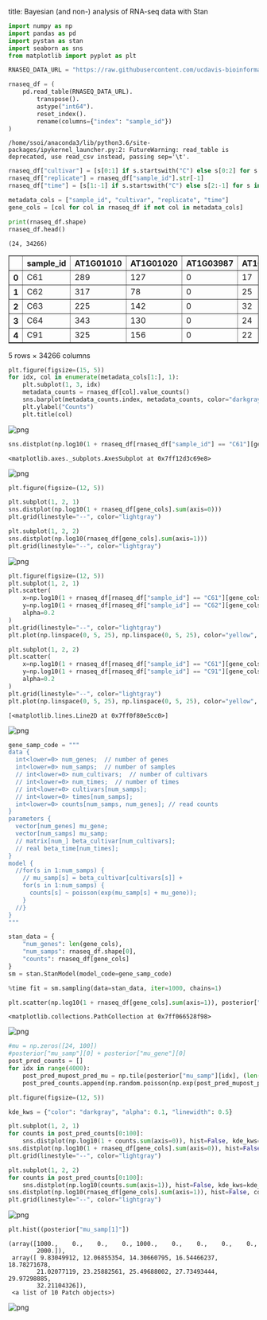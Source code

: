 title: Bayesian (and non-) analysis of RNA-seq data with Stan

```python
import numpy as np
import pandas as pd
import pystan as stan
import seaborn as sns
from matplotlib import pyplot as plt
```


```python
RNASEQ_DATA_URL = "https://raw.githubusercontent.com/ucdavis-bioinformatics-training/2018-June-RNA-Seq-Workshop/master/thursday/all_counts.txt"
```


```python
rnaseq_df = (
    pd.read_table(RNASEQ_DATA_URL).
        transpose().
        astype("int64").
        reset_index().
        rename(columns={"index": "sample_id"})
)
```

    /home/ssoi/anaconda3/lib/python3.6/site-packages/ipykernel_launcher.py:2: FutureWarning: read_table is deprecated, use read_csv instead, passing sep='\t'.
      



```python
rnaseq_df["cultivar"] = [s[0:1] if s.startswith("C") else s[0:2] for s in rnaseq_df["sample_id"]]
rnaseq_df["replicate"] = rnaseq_df["sample_id"].str[-1]
rnaseq_df["time"] = [s[1:-1] if s.startswith("C") else s[2:-1] for s in rnaseq_df["sample_id"]]

metadata_cols = ["sample_id", "cultivar", "replicate", "time"]
gene_cols = [col for col in rnaseq_df if not col in metadata_cols]
```


```python
print(rnaseq_df.shape)
rnaseq_df.head()
```

    (24, 34266)





<div>
<style scoped>
    .dataframe tbody tr th:only-of-type {
        vertical-align: middle;
    }

    .dataframe tbody tr th {
        vertical-align: top;
    }

    .dataframe thead th {
        text-align: right;
    }
</style>
<table border="1" class="dataframe">
  <thead>
    <tr style="text-align: right;">
      <th></th>
      <th>sample_id</th>
      <th>AT1G01010</th>
      <th>AT1G01020</th>
      <th>AT1G03987</th>
      <th>AT1G01030</th>
      <th>AT1G01040</th>
      <th>AT1G03993</th>
      <th>AT1G01046</th>
      <th>ENSRNA049757489</th>
      <th>AT1G01050</th>
      <th>...</th>
      <th>ATCG01260</th>
      <th>ATCG01270</th>
      <th>ATCG01280</th>
      <th>ATCG01290</th>
      <th>ATCG01300</th>
      <th>ATCG01310</th>
      <th>ENSRNA049494914</th>
      <th>cultivar</th>
      <th>replicate</th>
      <th>time</th>
    </tr>
  </thead>
  <tbody>
    <tr>
      <th>0</th>
      <td>C61</td>
      <td>289</td>
      <td>127</td>
      <td>0</td>
      <td>17</td>
      <td>605</td>
      <td>1</td>
      <td>0</td>
      <td>0</td>
      <td>1164</td>
      <td>...</td>
      <td>1</td>
      <td>0</td>
      <td>0</td>
      <td>0</td>
      <td>0</td>
      <td>1</td>
      <td>0</td>
      <td>C</td>
      <td>1</td>
      <td>6</td>
    </tr>
    <tr>
      <th>1</th>
      <td>C62</td>
      <td>317</td>
      <td>78</td>
      <td>0</td>
      <td>25</td>
      <td>415</td>
      <td>1</td>
      <td>0</td>
      <td>0</td>
      <td>876</td>
      <td>...</td>
      <td>0</td>
      <td>0</td>
      <td>0</td>
      <td>0</td>
      <td>0</td>
      <td>0</td>
      <td>0</td>
      <td>C</td>
      <td>2</td>
      <td>6</td>
    </tr>
    <tr>
      <th>2</th>
      <td>C63</td>
      <td>225</td>
      <td>142</td>
      <td>0</td>
      <td>32</td>
      <td>506</td>
      <td>0</td>
      <td>0</td>
      <td>0</td>
      <td>935</td>
      <td>...</td>
      <td>0</td>
      <td>0</td>
      <td>0</td>
      <td>0</td>
      <td>0</td>
      <td>0</td>
      <td>0</td>
      <td>C</td>
      <td>3</td>
      <td>6</td>
    </tr>
    <tr>
      <th>3</th>
      <td>C64</td>
      <td>343</td>
      <td>130</td>
      <td>0</td>
      <td>24</td>
      <td>565</td>
      <td>0</td>
      <td>0</td>
      <td>0</td>
      <td>979</td>
      <td>...</td>
      <td>0</td>
      <td>0</td>
      <td>0</td>
      <td>0</td>
      <td>0</td>
      <td>1</td>
      <td>0</td>
      <td>C</td>
      <td>4</td>
      <td>6</td>
    </tr>
    <tr>
      <th>4</th>
      <td>C91</td>
      <td>325</td>
      <td>156</td>
      <td>0</td>
      <td>22</td>
      <td>762</td>
      <td>0</td>
      <td>0</td>
      <td>0</td>
      <td>1146</td>
      <td>...</td>
      <td>0</td>
      <td>0</td>
      <td>0</td>
      <td>0</td>
      <td>0</td>
      <td>0</td>
      <td>0</td>
      <td>C</td>
      <td>1</td>
      <td>9</td>
    </tr>
  </tbody>
</table>
<p>5 rows × 34266 columns</p>
</div>




```python
plt.figure(figsize=(15, 5))
for idx, col in enumerate(metadata_cols[1:], 1):
    plt.subplot(1, 3, idx)
    metadata_counts = rnaseq_df[col].value_counts()
    sns.barplot(metadata_counts.index, metadata_counts, color="darkgray")
    plt.ylabel("Counts")
    plt.title(col)
```


    
![png](rna_seq_stan_files/rna_seq_stan_5_0.png)
    



```python
sns.distplot(np.log10(1 + rnaseq_df[rnaseq_df["sample_id"] == "C61"][gene_cols].values))
```




    <matplotlib.axes._subplots.AxesSubplot at 0x7ff12d3c69e8>




    
![png](rna_seq_stan_files/rna_seq_stan_6_1.png)
    



```python
plt.figure(figsize=(12, 5))

plt.subplot(1, 2, 1)
sns.distplot(np.log10(1 + rnaseq_df[gene_cols].sum(axis=0)))
plt.grid(linestyle="--", color="lightgray")

plt.subplot(1, 2, 2)
sns.distplot(np.log10(rnaseq_df[gene_cols].sum(axis=1)))
plt.grid(linestyle="--", color="lightgray")
```


    
![png](rna_seq_stan_files/rna_seq_stan_7_0.png)
    



```python
plt.figure(figsize=(12, 5))
plt.subplot(1, 2, 1)
plt.scatter(
    x=np.log10(1 + rnaseq_df[rnaseq_df["sample_id"] == "C61"][gene_cols].values),
    y=np.log10(1 + rnaseq_df[rnaseq_df["sample_id"] == "C62"][gene_cols].values),
    alpha=0.2
)
plt.grid(linestyle="--", color="lightgray")
plt.plot(np.linspace(0, 5, 25), np.linspace(0, 5, 25), color="yellow", linewidth=2)

plt.subplot(1, 2, 2)
plt.scatter(
    x=np.log10(1 + rnaseq_df[rnaseq_df["sample_id"] == "C61"][gene_cols].values),
    y=np.log10(1 + rnaseq_df[rnaseq_df["sample_id"] == "C91"][gene_cols].values),
    alpha=0.2
)
plt.grid(linestyle="--", color="lightgray")
plt.plot(np.linspace(0, 5, 25), np.linspace(0, 5, 25), color="yellow", linewidth=2)
```




    [<matplotlib.lines.Line2D at 0x7ff0f80e5cc0>]




    
![png](rna_seq_stan_files/rna_seq_stan_8_1.png)
    



```python
gene_samp_code = """
data {
  int<lower=0> num_genes;  // number of genes
  int<lower=0> num_samps;  // number of samples
  // int<lower=0> num_cultivars;  // number of cultivars
  // int<lower=0> num_times;  // number of times
  // int<lower=0> cultivars[num_samps];
  // int<lower=0> times[num_samps];
  int<lower=0> counts[num_samps, num_genes]; // read counts
}
parameters {
  vector[num_genes] mu_gene;
  vector[num_samps] mu_samp; 
  // matrix[num_] beta_cultivar[num_cultivars];
  // real beta_time[num_times];
}
model {
  //for(s in 1:num_samps) {
    // mu_samp[s] = beta_cultivar[cultivars[s]] + 
    for(s in 1:num_samps) {
      counts[s] ~ poisson(exp(mu_samp[s] + mu_gene));
    }
  //}
}
"""

stan_data = {
    "num_genes": len(gene_cols),
    "num_samps": rnaseq_df.shape[0],
    "counts": rnaseq_df[gene_cols]
}
sm = stan.StanModel(model_code=gene_samp_code)
```


```python
%time fit = sm.sampling(data=stan_data, iter=1000, chains=1)
```


```python
plt.scatter(np.log10(1 + rnaseq_df[gene_cols].sum(axis=1)), posterior["mu_samp"].mean(axis=0), alpha=0.5)
```




    <matplotlib.collections.PathCollection at 0x7ff066528f98>




    
![png](rna_seq_stan_files/rna_seq_stan_11_1.png)
    



```python
#mu = np.zeros([24, 100])
#posterior["mu_samp"][0] + posterior["mu_gene"][0]
post_pred_counts = []
for idx in range(4000):
    post_pred_mupost_pred_mu = np.tile(posterior["mu_samp"][idx], (len(gene_cols), 1)).T + np.tile(posterior["mu_gene"][idx], (24, 1))
    post_pred_counts.append(np.random.poisson(np.exp(post_pred_mupost_pred_mu)))
```


```python
plt.figure(figsize=(12, 5))

kde_kws = {"color": "darkgray", "alpha": 0.1, "linewidth": 0.5}

plt.subplot(1, 2, 1)
for counts in post_pred_counts[0:100]:
    sns.distplot(np.log10(1 + counts.sum(axis=0)), hist=False, kde_kws=kde_kws)
sns.distplot(np.log10(1 + rnaseq_df[gene_cols].sum(axis=0)), hist=False, color="red", kde_kws={"linewidth": 2})
plt.grid(linestyle="--", color="lightgray")

plt.subplot(1, 2, 2)
for counts in post_pred_counts[0:100]:
    sns.distplot(np.log10(counts.sum(axis=1)), hist=False, kde_kws=kde_kws)
sns.distplot(np.log10(rnaseq_df[gene_cols].sum(axis=1)), hist=False, color="red", kde_kws={"linewidth": 2})
plt.grid(linestyle="--", color="lightgray")
```


    
![png](rna_seq_stan_files/rna_seq_stan_13_0.png)
    



```python
plt.hist((posterior["mu_samp[1]"])
```




    (array([1000.,    0.,    0.,    0., 1000.,    0.,    0.,    0.,    0.,
            2000.]),
     array([ 9.83049912, 12.06855354, 14.30660795, 16.54466237, 18.78271678,
            21.02077119, 23.25882561, 25.49688002, 27.73493444, 29.97298885,
            32.21104326]),
     <a list of 10 Patch objects>)




    
![png](rna_seq_stan_files/rna_seq_stan_14_1.png)
    

